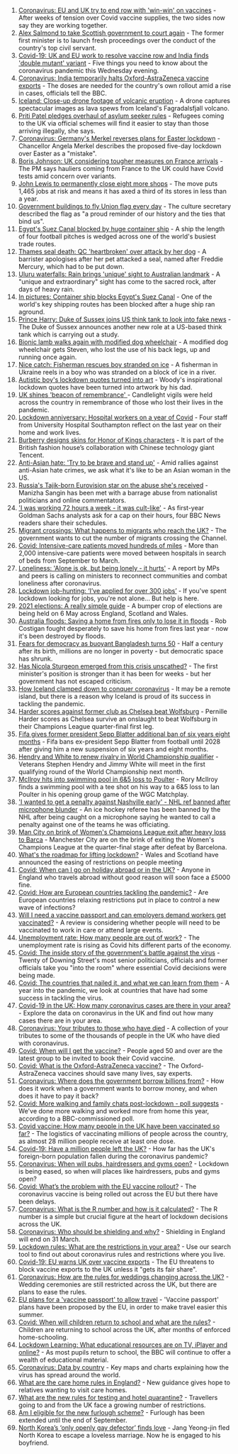 1. [Coronavirus: EU and UK try to end row with 'win-win' on vaccines](https://www.bbc.co.uk/news/world-europe-56509521) - After weeks of tension over Covid vaccine supplies, the two sides now say they are working together.
2. [Alex Salmond to take Scottish government to court again](https://www.bbc.co.uk/news/uk-scotland-scotland-politics-56513358) - The former first minister is to launch fresh proceedings over the conduct of the country's top civil servant.
3. [Covid-19: UK and EU work to resolve vaccine row and India finds 'double mutant' variant](https://www.bbc.co.uk/news/uk-56515297) - Five things you need to know about the coronavirus pandemic this Wednesday evening.
4. [Coronavirus: India temporarily halts Oxford-AstraZeneca vaccine exports](https://www.bbc.co.uk/news/world-asia-india-56513371) - The doses are needed for the country's own rollout amid a rise in cases, officials tell the BBC.
5. [Iceland: Close-up drone footage of volcanic eruption](https://www.bbc.co.uk/news/world-56512554) - A drone captures spectacular images as lava spews from Iceland's Fagradalsfjall volcano.
6. [Priti Patel pledges overhaul of asylum seeker rules](https://www.bbc.co.uk/news/uk-politics-56500680) - Refugees coming to the UK via official schemes will find it easier to stay than those arriving illegally, she says.
7. [Coronavirus: Germany's Merkel reverses plans for Easter lockdown](https://www.bbc.co.uk/news/world-europe-56513366) - Chancellor Angela Merkel describes the proposed five-day lockdown over Easter as a "mistake".
8. [Boris Johnson: UK considering tougher measures on France arrivals](https://www.bbc.co.uk/news/uk-politics-56512782) - The PM says hauliers coming from France to the UK could have Covid tests amid concern over variants.
9. [John Lewis to permanently close eight more shops](https://www.bbc.co.uk/news/business-56511374) - The move puts 1,465 jobs at risk and means it has axed a third of its stores in less than a year.
10. [Government buildings to fly Union flag every day](https://www.bbc.co.uk/news/uk-politics-56514501) - The culture secretary described the flag as "a proud reminder of our history and the ties that bind us".
11. [Egypt's Suez Canal blocked by huge container ship](https://www.bbc.co.uk/news/world-middle-east-56505413) - A ship the length of four football pitches is wedged across one of the world's busiest trade routes.
12. [Thames seal death: QC 'heartbroken' over attack by her dog](https://www.bbc.co.uk/news/uk-england-london-56497801) - A barrister apologises after her pet attacked a seal, named after Freddie Mercury, which had to be put down.
13. [Uluru waterfalls: Rain brings 'unique' sight to Australian landmark](https://www.bbc.co.uk/news/world-australia-56506799) - A "unique and extraordinary" sight has come to the sacred rock, after days of heavy rain.
14. [In pictures: Container ship blocks Egypt's Suez Canal](https://www.bbc.co.uk/news/world-middle-east-56516151) - One of the world's key shipping routes has been blocked after a huge ship ran aground.
15. [Prince Harry: Duke of Sussex joins US think tank to look into fake news](https://www.bbc.co.uk/news/uk-56515787) - The Duke of Sussex announces another new role at a US-based think tank which is carrying out a study.
16. [Bionic lamb walks again with modified dog wheelchair](https://www.bbc.co.uk/news/uk-england-leeds-56507834) - A modified dog wheelchair gets Steven, who lost the use of his back legs, up and running once again.
17. [Nice catch: Fisherman rescues boy stranded on ice](https://www.bbc.co.uk/news/world-europe-56514997) - A fisherman in Ukraine reels in a boy who was stranded on a block of ice in a river.
18. [Autistic boy's lockdown quotes turned into art](https://www.bbc.co.uk/news/uk-england-london-56447846) - Woody's inspirational lockdown quotes have been turned into artwork by his dad.
19. [UK shines 'beacon of remembrance' ](https://www.bbc.co.uk/news/uk-56505153) - Candlelight vigils were held across the country in remembrance of those who lost their lives in the pandemic.
20. [Lockdown anniversary: Hospital workers on a year of Covid](https://www.bbc.co.uk/news/health-56450961) - Four staff from University Hospital Southampton reflect on the last year on their home and work lives.
21. [Burberry designs skins for Honor of Kings characters](https://www.bbc.co.uk/news/technology-56511343) - It is part of the British fashion house’s collaboration with Chinese technology giant Tencent.
22. [Anti-Asian hate: 'Try to be brave and stand up'](https://www.bbc.co.uk/news/world-us-canada-56501642) - Amid rallies against anti-Asian hate crimes, we ask what it's like to be an Asian woman in the US.
23. [Russia's Tajik-born Eurovision star on the abuse she's received](https://www.bbc.co.uk/news/world-europe-56501561) - Manizha Sangin has been met with a barrage abuse from nationalist politicians and online commentators.
24. ['I was working 72 hours a week - it was cult-like'](https://www.bbc.co.uk/news/business-56496883) - As first-year Goldman Sachs analysts ask for a cap on their hours, four BBC News readers share their schedules.
25. [Migrant crossings: What happens to migrants who reach the UK?](https://www.bbc.co.uk/news/explainers-53734793) - The government wants to cut the number of migrants crossing the Channel.
26. [Covid: Intensive-care patients moved hundreds of miles](https://www.bbc.co.uk/news/health-56483444) - More than 2,000 intensive-care patients were moved between hospitals in search of beds from September to March.
27. [Loneliness: 'Alone is ok, but being lonely - it hurts'](https://www.bbc.co.uk/news/uk-politics-56498227) - A report by MPs and peers is calling on ministers to reconnect communities and combat loneliness after coronavirus.
28. [Lockdown job-hunting: ‘I’ve applied for over 300 jobs’](https://www.bbc.co.uk/news/newsbeat-56417334) - If you've spent lockdown looking for jobs, you're not alone... But help is here.
29. [2021 elections: A really simple guide](https://www.bbc.co.uk/news/uk-politics-56286643) - A bumper crop of elections are being held on 6 May across England, Scotland and Wales.
30. [Australia floods: Saving a home from fires only to lose it in floods](https://www.bbc.co.uk/news/world-australia-56479546) - Rob Costigan fought desperately to save his home from fires last year - now it's been destroyed by floods.
31. [Fears for democracy as buoyant Bangladesh turns 50](https://www.bbc.co.uk/news/world-asia-56433279) - Half a century after its birth, millions are no longer in poverty - but democratic space has shrunk.
32. [Has Nicola Sturgeon emerged from this crisis unscathed?](https://www.bbc.co.uk/news/uk-scotland-56503158) - The first minister's position is stronger than it has been for weeks - but her government has not escaped criticism.
33. [How Iceland clamped down to conquer coronavirus](https://www.bbc.co.uk/news/world-europe-56412790) - It may be a remote island, but there is a reason why Iceland is proud of its success in tackling the pandemic.
34. [Harder scores against former club as Chelsea beat Wolfsburg](https://www.bbc.co.uk/sport/football/56501217) - Pernille Harder scores as Chelsea survive an onslaught to beat Wolfsburg in their Champions League quarter-final first leg.
35. [Fifa gives former president Sepp Blatter additional ban of six years eight months](https://www.bbc.co.uk/sport/football/56508619) - Fifa bans ex-president Sepp Blatter from football until 2028 after giving him a new suspension of six years and eight months.
36. [Hendry and White to renew rivalry in World Championship qualifier](https://www.bbc.co.uk/sport/snooker/56507475) - Veterans Stephen Hendry and Jimmy White will meet in the first qualifying round of the World Championship next month.
37. [McIlroy hits into swimming pool in 6&5 loss to Poulter](https://www.bbc.co.uk/sport/golf/56514967) - Rory McIlroy finds a swimming pool with a tee shot on his way to a 6&5 loss to Ian Poulter in his opening group game of the WGC Matchplay.
38. ['I wanted to get a penalty against Nashville early' - NHL ref banned after microphone blunder](https://www.bbc.co.uk/sport/ice-hockey/56515077) - An ice hockey referee has been banned by the NHL after being caught on a microphone saying he wanted to call a penalty against one of the teams he was officiating.
39. [Man City on brink of Women's Champions League exit after heavy loss to Barca](https://www.bbc.co.uk/sport/football/56501210) - Manchester City are on the brink of exiting the Women's Champions League at the quarter-final stage after defeat by Barcelona.
40. [What's the roadmap for lifting lockdown?](https://www.bbc.co.uk/news/explainers-52530518) - Wales and Scotland have announced the easing of restrictions on people meeting
41. [Covid: When can I go on holiday abroad or in the UK?](https://www.bbc.co.uk/news/explainers-52646738) - Anyone in England who travels abroad without good reason will soon face a £5000 fine.
42. [Covid: How are European countries tackling the pandemic?](https://www.bbc.co.uk/news/explainers-53640249) - Are European countries relaxing restrictions put in place to control a new wave of infections?
43. [Will I need a vaccine passport and can employers demand workers get vaccinated?](https://www.bbc.co.uk/news/explainers-55718553) - A review is considering whether people will need to be vaccinated to work in care or attend large events.
44. [Unemployment rate: How many people are out of work?](https://www.bbc.co.uk/news/business-52660591) - The unemployment rate is rising as Covid hits different parts of the economy.
45. [Covid: The inside story of the government's battle against the virus](https://www.bbc.co.uk/news/uk-politics-56361599) - Twenty of Downing Street's most senior politicians, officials and former officials take you "into the room" where essential Covid decisions were being made.
46. [Covid: The countries that nailed it, and what we can learn from them](https://www.bbc.co.uk/news/uk-56455030) - A year into the pandemic, we look at countries that have had some success in tackling the virus.
47. [Covid-19 in the UK: How many coronavirus cases are there in your area?](https://www.bbc.co.uk/news/uk-51768274) - Explore the data on coronavirus in the UK and find out how many cases there are in your area.
48. [Coronavirus: Your tributes to those who have died](https://www.bbc.co.uk/news/uk-52676411) - A collection of your tributes to some of the thousands of people in the UK who have died with coronavirus.
49. [Covid: When will I get the vaccine?](https://www.bbc.co.uk/news/health-55045639) - People aged 50 and over are the latest group to be invited to book their Covid vaccine.
50. [Covid: What is the Oxford-AstraZeneca vaccine?](https://www.bbc.co.uk/news/health-55302595) - The Oxford-AstraZeneca vaccines should save many lives, say experts.
51. [Coronavirus: Where does the government borrow billions from?](https://www.bbc.co.uk/news/business-50504151) - How does it work when a government wants to borrow money, and when does it have to pay it back?
52. [Covid: More walking and family chats post-lockdown - poll suggests](https://www.bbc.co.uk/news/uk-56490823) - We've done more walking and worked more from home this year, according to a BBC-commissioned poll.
53. [Covid vaccine: How many people in the UK have been vaccinated so far?](https://www.bbc.co.uk/news/health-55274833) - The logistics of vaccinating millions of people across the country, as almost 28 million people receive at least one dose.
54. [Covid-19: Have a million people left the UK?](https://www.bbc.co.uk/news/uk-56435100) - How far has the UK's foreign-born population fallen during the coronavirus pandemic?
55. [Coronavirus: When will pubs, hairdressers and gyms open?](https://www.bbc.co.uk/news/explainers-53349989) - Lockdown is being eased, so when will places like hairdressers, pubs and gyms open?
56. [Covid: What’s the problem with the EU vaccine rollout?](https://www.bbc.co.uk/news/explainers-52380823) - The coronavirus vaccine is being rolled out across the EU but there have been delays.
57. [Coronavirus: What is the R number and how is it calculated?](https://www.bbc.co.uk/news/health-52473523) - The R number is a simple but crucial figure at the heart of lockdown decisions across the UK.
58. [Coronavirus: Who should be shielding and why?](https://www.bbc.co.uk/news/health-51997151) - Shielding in England will end on 31 March.
59. [Lockdown rules: What are the restrictions in your area?](https://www.bbc.co.uk/news/uk-54373904) - Use our search tool to find out about coronavirus rules and restrictions where you live.
60. [Covid-19: EU warns UK over vaccine exports](https://www.bbc.co.uk/news/45877605) - The EU threatens to block vaccine exports to the UK unless it "gets its fair share".
61. [Coronavirus: How are the rules for weddings changing across the UK?](https://www.bbc.co.uk/news/explainers-52811509) - Wedding ceremonies are still restricted across the UK, but there are plans to ease the rules.
62. [EU plans for a 'vaccine passport' to allow travel](https://www.bbc.co.uk/news/world-europe-56436910) - 'Vaccine passport' plans have been proposed by the EU, in order to make travel easier this summer.
63. [Covid: When will children return to school and what are the rules?](https://www.bbc.co.uk/news/education-51643556) - Children are returning to school across the UK, after months of enforced home-schooling.
64. [Lockdown Learning: What educational resources are on TV, iPlayer and online?](https://www.bbc.co.uk/news/education-55591821) - As most pupils return to school, the BBC will continue to offer a wealth of educational material.
65. [Coronavirus: Data by country](https://www.bbc.co.uk/news/world-51235105) - Key maps and charts explaining how the virus has spread around the world.
66. [What are the care home rules in England?](https://www.bbc.co.uk/news/explainers-53503712) - New guidance gives hope to relatives wanting to visit care homes.
67. [What are the new rules for testing and hotel quarantine?](https://www.bbc.co.uk/news/explainers-52544307) - Travellers going to and from the UK face a growing number of restrictions.
68. [Am I eligible for the new furlough scheme?](https://www.bbc.co.uk/news/explainers-52135342) - Furlough has been extended until the end of September.
69. [North Korea’s ‘only openly gay defector’ finds love](https://www.bbc.co.uk/news/world-asia-56323825) - Jang Yeong-jin fled North Korea to escape a loveless marriage. Now he is engaged to his boyfriend.
